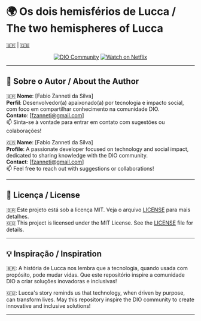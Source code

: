 # 🌍 Os dois hemisférios de Lucca / The two hemispheres of Lucca

[🇧🇷](https://github.com/fzanneti/cytotron_tech_science/blob/main/README_pt.md) | [🇬🇧](https://github.com/fzanneti/cytotron_tech_science/blob/main/README_en.md)

<p align="center">
  <a href="https://www.dio.me/"><img src="https://img.shields.io/badge/DIO-Community-blue" alt="DIO Community"></a>
  <a href="https://www.netflix.com/title/OsDoisHemisferiosDeLucca"><img src="https://img.shields.io/badge/Netflix-Watch%20Now-red" alt="Watch on Netflix"></a>
</p>

---

## 👤 Sobre o Autor / About the Author

🇧🇷 **Nome**: [Fabio Zanneti da Silva]  
**Perfil**: Desenvolvedor(a) apaixonado(a) por tecnologia e impacto social, com foco em compartilhar conhecimento na comunidade DIO.  
**Contato**: [fzanneti@gmail.com]  
📫 Sinta-se à vontade para entrar em contato com sugestões ou colaborações!

🇬🇧 **Name**: [Fabio Zanneti da Silva]  
**Profile**: A passionate developer focused on technology and social impact, dedicated to sharing knowledge with the DIO community.  
**Contact**: [fzanneti@gmail.com]  
📫 Feel free to reach out with suggestions or collaborations!

---

## 📜 Licença / License

🇧🇷 Este projeto está sob a licença MIT. Veja o arquivo [LICENSE](https://github.com/fzanneti/cytotron_tech_science/blob/main/LICENSE) para mais detalhes.  
🇬🇧 This project is licensed under the MIT License. See the [LICENSE](https://github.com/fzanneti/cytotron_tech_science/blob/main/LICENSE) file for details.

---

## 💡 Inspiração / Inspiration

🇧🇷: A história de Lucca nos lembra que a tecnologia, quando usada com propósito, pode mudar vidas. Que este repositório inspire a comunidade DIO a criar soluções inovadoras e inclusivas!  

🇬🇧: Lucca's story reminds us that technology, when driven by purpose, can transform lives. May this repository inspire the DIO community to create innovative and inclusive solutions!

---
